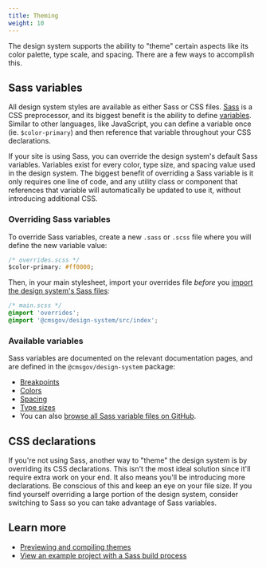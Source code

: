 ```yaml
---
title: Theming
weight: 10
---
```


The design system supports the ability to "theme" certain aspects like its color palette, type scale, and spacing. There are a few ways to accomplish this.

## Sass variables

All design system styles are available as either Sass or CSS files. [Sass](https://sass-lang.com/) is a CSS preprocessor, and its biggest benefit is the ability to define [variables](https://sass-lang.com/documentation/file.SASS_REFERENCE.html#variables_). Similar to other languages, like JavaScript, you can define a variable once (ie. `$color-primary`) and then reference that variable throughout your CSS declarations.

If your site is using Sass, you can override the design system's default Sass variables. Variables exist for every color, type size, and spacing value used in the design system. The biggest benefit of overriding a Sass variable is it only requires one line of code, and any utility class or component that references that variable will automatically be updated to use it, without introducing additional CSS.

### Overriding Sass variables

To override Sass variables, create a new `.sass` or `.scss` file where you will define the new variable value:

```css
/* overrides.scss */
$color-primary: #ff0000;
```

Then, in your main stylesheet, import your overrides file _before_ you [import the design system's Sass files](/startup/sass-and-css/#sass):

```css
/* main.scss */
@import 'overrides';
@import '@cmsgov/design-system/src/index';
```

### Available variables

Sass variables are documented on the relevant documentation pages, and are defined in the `@cmsgov/design-system` package:

- [Breakpoints]({{root}}/guidelines/responsive/)
- [Colors]({{root}}/style/color/)
- [Spacing]({{root}}/layout/spacing/)
- [Type sizes]({{root}}/style/typography/)
- You can also [browse all Sass variable files on GitHub](https://github.com/CMSgov/design-system/tree/master/packages/cmsds/src/styles/).

## CSS declarations

If you're not using Sass, another way to "theme" the design system is by overriding its CSS declarations. This isn't the most ideal solution since it'll require extra work on your end. It also means you'll be introducing more declarations. Be conscious of this and keep an eye on your file size. If you find yourself overriding a large portion of the design system, consider switching to Sass so you can take advantage of Sass variables.

## Learn more

- [Previewing and compiling themes](https://design.cms.gov/startup/site-package/#previewing-your-site-package)
- [View an example project with a Sass build process](https://github.com/CMSgov/design-system/tree/master/examples/react-app)
